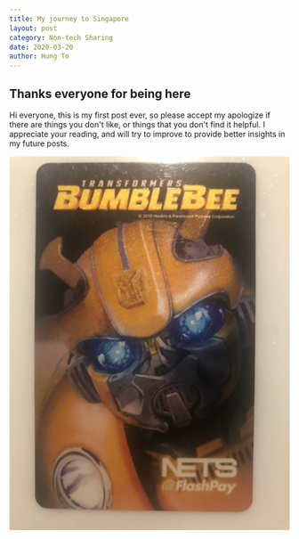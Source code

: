 ```yaml
---
title: My journey to Singapore
layout: post
category: Non-tech Sharing
date: 2020-03-20
author: Hung To
---
```


## Thanks everyone for being here

Hi everyone, this is my first post ever, so please accept my apologize if there are things you don't like, or things that you don't find it helpful. I appreciate your reading, and will try to improve to provide better insights in my future posts.

![NETS card](/images/NETS_Bumblebee.png)
<!-- ![EPass front](/images/EPass_Front.png)
![EPass back](/images/EPass_Back.png) -->

<!-- ```python

``` -->